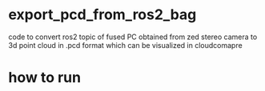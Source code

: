 # export_pcd_from_ros2_bag
code to convert ros2 topic of fused PC obtained from zed stereo camera to 3d point cloud in .pcd format which can be visualized in cloudcomapre

# how to run 
```python3 export_pointcloud_to_pcd.py zed_slam_bag_20250728_203622
```
